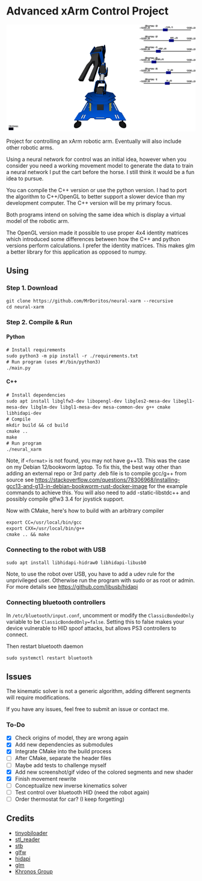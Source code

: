 # Advanced xArm Control Project

![](/assets/xarm.gif)

Project for controlling an xArm robotic arm. Eventually will also include other robotic arms.

Using a neural network for control was an initial idea, however when you consider you need a working movement model to generate the data to train a neural network I put the cart before the horse. I still think it would be a fun idea to pursue.

You can compile the C++ version or use the python version. I had to port the algorithm to C++/OpenGL to better support a slower device than my development computer. The C++ version will be my primary focus.

Both programs intend on solving the same idea which is display a virtual model of the robotic arm.

The OpenGL version made it possible to use proper 4x4 identity matrices which introduced some differences between how the C++ and python versions perform calculations. I prefer the identity matrices. This makes glm a better library for this application as opposed to numpy.

## Using

### Step 1. Download

```
git clone https://github.com/MrDoritos/neural-xarm --recursive
cd neural-xarm
```

### Step 2. Compile & Run

#### Python

```
# Install requirements
sudo python3 -m pip install -r ./requirements.txt
# Run program (uses #!/bin/python3)
./main.py
```

#### C++

```
# Install dependencies
sudo apt install libglfw3-dev libopengl-dev libgles2-mesa-dev libegl1-mesa-dev libglm-dev libgl1-mesa-dev mesa-common-dev g++ cmake libhidapi-dev
# Compile
mkdir build && cd build
cmake ..
make
# Run program
./neural_xarm
```

Note, if `<format>` is not found, you may not have g++13. This was the case on my Debian 12/bookworm laptop. To fix this, the best way other than adding an external repo or 3rd party .deb file is to compile gcc/g++ from source see https://stackoverflow.com/questions/78306968/installing-gcc13-and-g13-in-debian-bookworm-rust-docker-image for the example commands to achieve this. You will also need to add -static-libstdc++ and possibly compile glfw3 3.4 for joystick support.

Now with CMake, here's how to build with an arbitrary compiler

```
export CC=/usr/local/bin/gcc
export CXX=/usr/local/bin/g++
cmake .. && make
```

### Connecting to the robot with USB

```
sudo apt install libhidapi-hidraw0 libhidapi-libusb0
```

Note, to use the robot over USB, you have to add a udev rule for the unprivileged user. Otherwise run the program with sudo or as root or admin. For more details see https://github.com/libusb/hidapi

### Connecting bluetooth controllers

In `/etc/bluetooth/input.conf`, uncomment or modify the `ClassicBondedOnly` variable to be `ClassicBondedOnly=false`. Setting this to false makes your device vulnerable to HID spoof attacks, but allows PS3 controllers to connect.

Then restart bluetooth daemon

```
sudo systemctl restart bluetooth
```

## Issues

The kinematic solver is not a generic algorithm, adding different segments will require modifications.

If you have any issues, feel free to submit an issue or contact me.

### To-Do

- [x] Check origins of model, they are wrong again 
- [x] Add new dependencies as submodules
- [x] Integrate CMake into the build process
- [ ] After CMake, separate the header files
- [ ] Maybe add tests to challenge myself
- [x] Add new screenshot/gif video of the colored segments and new shader
- [x] Finish movement rewrite
- [ ] Conceptualize new inverse kinematics solver
- [ ] Test control over bluetooth HID (need the robot again)
- [ ] Order thermostat for car? (I keep forgetting)

## Credits

- [tinyobjloader](https://github.com/tinyobjloader/tinyobjloader)
- [stl_reader](https://github.com/sreiter/stl_reader)
- [stb](https://github.com/nothings/stb)
- [glfw](https://github.com/glfw/glfw)
- [hidapi](https://github.com/libusb/hidapi)
- [glm](https://github.com/g-truc/glm)
- [Khronos Group](https://www.khronos.org/)


